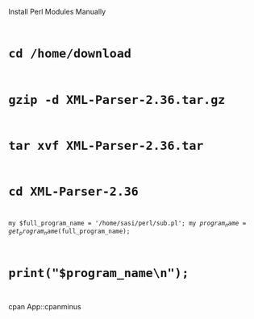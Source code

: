 Install Perl Modules Manually
<code>
# cd /home/download
# gzip -d XML-Parser-2.36.tar.gz
# tar xvf XML-Parser-2.36.tar
# cd XML-Parser-2.36
my $full_program_name = '/home/sasi/perl/sub.pl';
my $program_name = get_program_name($full_program_name);
# print("$program_name\n");
</code>

cpan App::cpanminus
